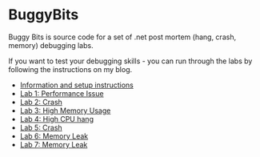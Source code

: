 # BuggyBits

Buggy Bits is source code for a set of .net post mortem (hang, crash, memory) debugging labs.

If you want to test your debugging skills - you can run through the labs by following the instructions on my blog.

- [Information and setup instructions](https://tessferrandez.github.io/debugging/dotnet/labs/2008/02/04/debugging-demos-setup-instructions.html)
- [Lab 1: Performance Issue](https://tessferrandez.github.io/debugging/dotnet/labs/2008/02/04/net-debugging-demos-lab-1.html)
- [Lab 2: Crash](https://tessferrandez.github.io/debugging/dotnet/labs/2008/02/08/net-debugging-demos-lab-2.html)
- [Lab 3: High Memory Usage](https://tessferrandez.github.io/debugging/dotnet/labs/2008/02/15/net-debugging-demos-lab-3.html)
- [Lab 4: High CPU hang](https://tessferrandez.github.io/debugging/dotnet/labs/2008/02/22/net-debugging-demos-lab-4.html)
- [Lab 5: Crash](https://tessferrandez.github.io/debugging/dotnet/labs/2008/03/05/net-debugging-demos-lab-5.html)
- [Lab 6: Memory Leak](https://tessferrandez.github.io/debugging/dotnet/labs/2008/03/17/net-debugging-demos-lab-6.html)
- [Lab 7: Memory Leak](https://tessferrandez.github.io/debugging/dotnet/labs/2008/03/25/net-debugging-demos-lab-7.html)
